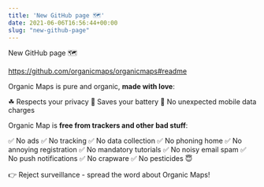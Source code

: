 ```yaml
---
title: 'New GitHub page 🗺'
date: 2021-06-06T16:56:44+00:00
slug: "new-github-page"
---
```


New GitHub page 🗺

<https://github.com/organicmaps/organicmaps#readme>

Organic Maps is pure and organic, **made with love**:

☘ Respects your privacy
🌱 Saves your battery
🍃 No unexpected mobile data charges

Organic Map is **free from trackers and other bad stuff**:

✅ No ads
✅ No tracking
✅ No data collection
✅ No phoning home
✅ No annoying registration
✅ No mandatory tutorials
✅ No noisy email spam
✅ No push notifications
✅ No crapware
✅ No pesticides 😇

👉 Reject surveillance - spread the word about Organic Maps!
